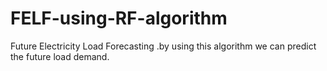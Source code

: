 # FELF-using-RF-algorithm
Future Electricity Load Forecasting
.by using this algorithm we can predict the future load demand.
